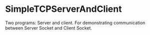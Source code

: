 # SimpleTCPServerAndClient
Two programs: Server and client. For demonstrating communication between Server Socket and Client Socket.
